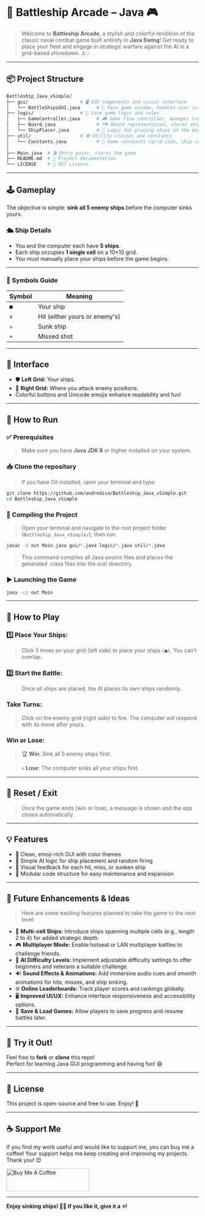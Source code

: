 # 🚢 Battleship Arcade – Java 🎮

>Welcome to **Battleship Arcade**, a stylish and colorful rendition of the classic naval combat game built entirely in **Java Swing**! Get ready to place your fleet and engage in strategic warfare against the AI in a grid-based showdown. ⚓💥

---

## 📦 Project Structure

```bash
Battleship_Java_vSimple/        
├── gui/                   # 🖥️ GUI components and visual interface
│   └── BattleShipsGUI.java      # 🎨 Main game window, handles user interaction
├── logic/                 # 🧠 Core game logic and rules
│   ├── GameController.java      # 🎮 Game flow controller, manages turns and rules
│   ├── Board.java               # 🗺️ Board representation, stores ship positions & hits
│   └── ShipPlacer.java          # 🚢 Logic for placing ships on the board
├── util/                  # 🛠️ Utility classes and constants
│   └── Constants.java           # 📏 Game constants (grid size, ship count, etc.)
│ 
├── Main.java  # 🎬 Entry point, starts the game
├── README.md  # 📄 Project documentation.
└── LICENSE    # 📝 MIT License.

```

---

## 🕹️ Gameplay

The objective is simple: **sink all 5 enemy ships** before the computer sinks yours.

### 🛳️ Ship Details

- You and the computer each have **5 ships**.
- Each ship occupies **1 single cell** on a 10×10 grid.
- You must manually place your ships before the game begins.

---

### 🧩 Symbols Guide

| Symbol | Meaning                          |
|--------|----------------------------------|
| `■`    | Your ship                        |
| `x`    | Hit (either yours or enemy's)    |
| `☠`    | Sunk ship                        |
| `≈`    | Missed shot                      |

---

## 🎨 Interface

- 🛡️ **Left Grid:** Your ships.
- 🎯 **Right Grid:** Where you attack enemy positions.
- Colorful buttons and Unicode emojis enhance readability and fun!

---

## 🚀 How to Run

### ✅ Prerequisites
>Make sure you have **Java JDK 8** or higher installed on your system.

### 📥 Clone the repository
> If you have Git installed, open your terminal and type:

```bash
git clone https://github.com/andredisa/Battleship_Java_vSimple.git
cd Battleship_Java_vSimple
```


### 🔧 Compiling the Project
>Open your terminal and navigate to the root project folder (`Battleship_Java_vSimple/`), then run:

```bash
javac -d out Main.java gui/*.java logic/*.java util/*.java
```
> This command compiles all Java source files and places the generated .class files into the out/ directory.

### ▶️ Launching the Game
```bash
java -cp out Main
```

---

## 🧠 How to Play

### 1️⃣ Place Your Ships:
>Click 5 times on your grid (left side) to place your ships `(■)`. You can’t overlap.

### 2️⃣ Start the Battle:
>Once all ships are placed, the AI places its own ships randomly.

### Take Turns:
> Click on the enemy grid (right side) to fire.
> The computer will respond with its move after yours.

### Win or Lose:
>🏆 **Win**: Sink all 5 enemy ships first.

>💀 **Lose**: The computer sinks all your ships first.

---

## 🧼 Reset / Exit
>Once the game ends (win or lose), a message is shown and the app closes automatically.

---

## 💡 Features
- 🎨 Clean, emoji-rich GUI with color themes
- 🤖 Simple AI logic for ship placement and random firing
- 🎯 Visual feedback for each hit, miss, or sunken ship
- 🧪 Modular code structure for easy maintenance and expansion

---

## 🔄 Future Enhancements & Ideas

> Here are some exciting features planned to take the game to the next level:

- 🚢 **Multi-cell Ships:** Introduce ships spanning multiple cells (e.g., length 2 to 4) for added strategic depth.
- 🎮 **Multiplayer Mode:** Enable hotseat or LAN multiplayer battles to challenge friends.
- 🤖 **AI Difficulty Levels:** Implement adjustable difficulty settings to offer beginners and veterans a suitable challenge.
- 🔊 **Sound Effects & Animations:** Add immersive audio cues and smooth animations for hits, misses, and ship sinking.
- 🌐 **Online Leaderboards:** Track player scores and rankings globally.
- 🖥️ **Improved UI/UX:** Enhance interface responsiveness and accessibility options.
- 💾 **Save & Load Games:** Allow players to save progress and resume battles later.

---

## 🎉 Try it Out!

Feel free to **fork** or **clone** this repo!  
Perfect for learning Java GUI programming and having fun! 😄

---

## 📝 License

This project is open-source and free to use. Enjoy! 🚀

---

## ☕ Support Me

If you find my work useful and would like to support me, you can buy me a coffee! Your support helps me keep creating and improving my projects. Thank you! 😊

<a href="https://www.buymeacoffee.com/andredisa" target="_blank"><img src="https://cdn.buymeacoffee.com/buttons/v2/default-yellow.png" alt="Buy Me A Coffee" style="height: 60px !important;width: 217px !important;" ></a>

---

**Enjoy sinking ships! 🌊🔥 If you like it, give it a ⭐!**
